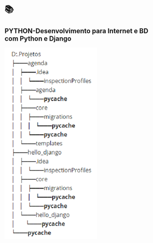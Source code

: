 # :books:

## PYTHON-Desenvolvimento para Internet e BD com Python e Django

![](https://github.com/JRSiquara/agenda/blob/master/tree_agenda.png)

